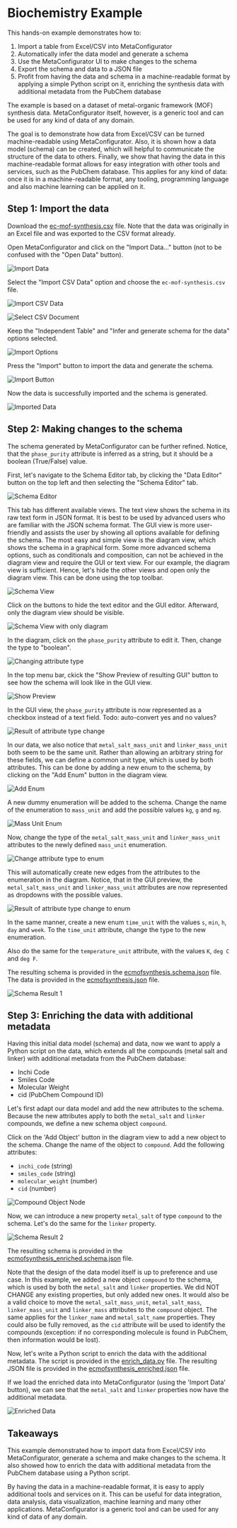 # Biochemistry Example

This hands-on example demonstrates how to:

1. Import a table from Excel/CSV into MetaConfigurator
2. Automatically infer the data model and generate a schema
3. Use the MetaConfigurator UI to make changes to the schema
4. Export the schema and data to a JSON file
5. Profit from having the data and schema in a machine-readable format by applying a simple Python script on it, enriching the synthesis data with additional metadata from the PubChem database

The example is based on a dataset of metal-organic framework (MOF) synthesis data.
MetaConfigurator itself, however, is a generic tool and can be used for any kind of data of any domain.

The goal is to demonstrate how data from Excel/CSV can be turned machine-readable using MetaConfigurator.
Also, it is shown how a data model (schema) can be created, which will helpful to communicate the structure of the data to others.
Finally, we show that having the data in this machine-readable format allows for easy integration with other tools and services, such as the PubChem database.
This applies for any kind of data: once it is in a machine-readable format, any tooling, programming language and also machine learning can be applied on it.

## Step 1: Import the data

Download the [ec-mof-synthesis.csv](ec-mof-synthesis.csv) file.
Note that the data was originally in an Excel file and was exported to the CSV format already.

Open MetaConfigurator and click on the "Import Data..." button (not to be confused with the "Open Data" button).

![Import Data](figs/import_data.png)

Select the "Import CSV Data" option and choose the `ec-mof-synthesis.csv` file.

![Import CSV Data](figs/import_csv_data.png)

![Select CSV Document](figs/select_csv_document.png)

Keep the "Independent Table" and "Infer and generate schema for the data" options selected.

![Import Options](figs/import_options.png)

Press the "Import" button to import the data and generate the schema.

![Import Button](figs/import_button.png)

Now the data is successfully imported and the schema is generated.

![Imported Data](figs/imported_data.png)


## Step 2: Making changes to the schema

The schema generated by MetaConfigurator can be further refined.
Notice, that the `phase_purity` attribute is inferred as a string, but it should be a boolean (True/False) value.

First, let's navigate to the Schema Editor tab, by clicking the "Data Editor" button on the top left and then selecting the "Schema Editor" tab.

![Schema Editor](figs/change_to_schema_editor.png)

This tab has different available views.
The text view shows the schema in its raw text form in JSON format.
It is best to be used by advanced users who are familiar with the JSON schema format.
The GUI view is more user-friendly and assists the user by showing all options available for defining the schema.
The most easy and simple view is the diagram view, which shows the schema in a graphical form.
Some more advanced schema options, such as conditionals and composition, can not be achieved in the diagram view and require the GUI or text view.
For our example, the diagram view is sufficient. 
Hence, let's hide the other views and open only the diagram view.
This can be done using the top toolbar.

![Schema View](figs/schema_view_1.png)

Click on the buttons to hide the text editor and the GUI editor.
Afterward, only the diagram view should be visible.

![Schema View with only diagram](figs/schema_view_2.png)

In the diagram, click on the `phase_purity` attribute to edit it.
Then, change the type to "boolean".

![Changing attribute type](figs/changing_attribute_type.png)

In the top menu bar, ckick the "Show Preview of resulting GUI" button to see how the schema will look like in the GUI view.

![Show Preview](figs/show_preview.png)

In the GUI view, the `phase_purity` attribute is now represented as a checkbox instead of a text field.
Todo: auto-convert yes and no values?

![Result of attribute type change](figs/changing_attribute_type_result.png)

In our data, we also notice that `metal_salt_mass_unit` and `linker_mass_unit` both seem to be the same unit.
Rather than allowing an arbitrary string for these fields, we can define a common unit type, which is used by both attributes.
This can be done by adding a new enum to the schema, by clicking on the "Add Enum" button in the diagram view.

![Add Enum](figs/add_enum.png)

A new dummy enumeration will be added to the schema.
Change the name of the enumeration to `mass_unit` and add the possible values `kg`, `g` and `mg`.

![Mass Unit Enum](figs/mass_unit_enum.png)

Now, change the type of the `metal_salt_mass_unit` and `linker_mass_unit` attributes to the newly defined `mass_unit` enumeration.

![Change attribute type to enum](figs/change_attribute_type_to_enum.png)

This will automatically create new edges from the attributes to the enumeration in the diagram.
Notice, that in the GUI preview, the `metal_salt_mass_unit` and `linker_mass_unit` attributes are now represented as dropdowns with the possible values.

![Result of attribute type change to enum](figs/change_attribute_type_to_enum_result.png)

In the same manner, create a new enum `time_unit` with the values `s`, `min`, `h`, `day` and `week`.
To the `time_unit` attribute, change the type to the new enumeration.

Also do the same for the `temperature_unit` attribute, with the values `K`, `deg C` and `deg F`.

The resulting schema is provided in the [ecmofsynthesis.schema.json](ecmofsynthesis.schema.json) file.
The data is provided in the [ecmofsynthesis.json](ecmofsynthesis.json) file.

![Schema Result 1](figs/schema_result_1.png)

## Step 3: Enriching the data with additional metadata

Having this initial data model (schema) and data, now we want to apply a Python script on the data, which extends all the compounds (metal salt and linker) with additional metadata from the PubChem database:
- Inchi Code
- Smiles Code
- Molecular Weight
- cid (PubChem Compound ID)

Let's first adapt our data model and add the new attributes to the schema.
Because the new attributes apply to both the `metal_salt` and `linker` compounds, we define a new schema object `compound`.

Click on the 'Add Object' button in the diagram view to add a new object to the schema.
Change the name of the object to `compound`.
Add the following attributes:
- `inchi_code` (string)
- `smiles_code` (string)
- `molecular_weight` (number)
- `cid` (number)

![Compound Object Node](figs/compound_node.png)

Now, we can introduce a new property `metal_salt` of type `compound` to the schema.
Let's do the same for the `linker` property.

![Schema Result 2](figs/schema_result_2.png)

The resulting schema is provided in the [ecmofsynthesis_enriched.schema.json](ecmofsynthesis_enriched.schema.json) file.

Note that the design of the data model itself is up to preference and use case.
In this example, we added a new object `compound` to the schema, which is used by both the `metal_salt` and `linker` properties.
We did NOT CHANGE any existing properties, but only added new ones.
It would also be a valid choice to move the `metal_salt_mass_unit`, `metal_salt_mass`, `linker_mass_unit` and `linker_mass` attributes to the `compound` object.
The same applies for the `linker_name` and `metal_salt_name` properties.
They could also be fully removed, as the `cid` attribute will be used to identify the compounds (exception: if no corresponding molecule is found in PubChem, then information would be lost).

Now, let's write a Python script to enrich the data with the additional metadata.
The script is provided in the [enrich_data.py](enrich_data.py) file.
The resulting JSON file is provided in the [ecmofsynthesis_enriched.json](ecmofsynthesis_enriched.json) file.

If we load the enriched data into MetaConfigurator (using the 'Import Data' button), we can see that the `metal_salt` and `linker` properties now have the additional metadata.

![Enriched Data](figs/enriched_data.png)

## Takeaways

This example demonstrated how to import data from Excel/CSV into MetaConfigurator, generate a schema and make changes to the schema.
It also showed how to enrich the data with additional metadata from the PubChem database using a Python script.

By having the data in a machine-readable format, it is easy to apply additional tools and services on it.
This can be useful for data integration, data analysis, data visualization, machine learning and many other applications.
MetaConfigurator is a generic tool and can be used for any kind of data of any domain.